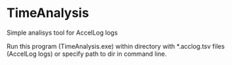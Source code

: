 # TimeAnalysis
Simple analisys tool for AccelLog logs

Run this program (TimeAnalysis.exe) within directory with *.acclog.tsv files (AccelLog logs) 
or specify path to dir in command line.

